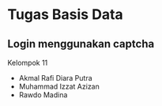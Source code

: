 # Tugas Basis Data

## Login menggunakan captcha

Kelompok 11

- Akmal Rafi Diara Putra
- Muhammad Izzat Azizan
- Rawdo Madina
